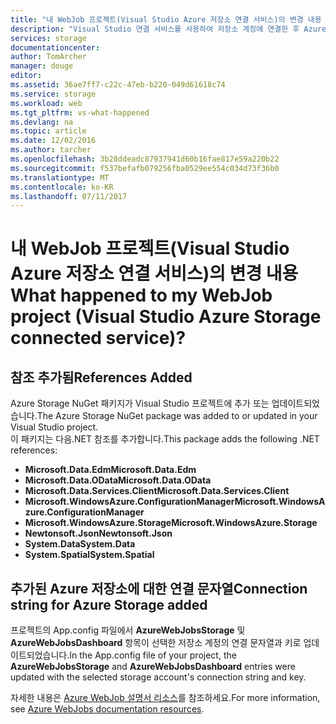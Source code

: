 ```yaml
---
title: "내 WebJob 프로젝트(Visual Studio Azure 저장소 연결 서비스)의 변경 내용 | Microsoft Docs"
description: "Visual Studio 연결 서비스를 사용하여 저장소 계정에 연결한 후 Azure WebJob 프로젝트의 변경 내용에 대해 설명합니다."
services: storage
documentationcenter: 
author: TomArcher
manager: douge
editor: 
ms.assetid: 36ae7ff7-c22c-47eb-b220-049d61618c74
ms.service: storage
ms.workload: web
ms.tgt_pltfrm: vs-what-happened
ms.devlang: na
ms.topic: article
ms.date: 12/02/2016
ms.author: tarcher
ms.openlocfilehash: 3b28ddeadc87937941d60b16fae817e59a220b22
ms.sourcegitcommit: f537befafb079256fba0529ee554c034d73f36b0
ms.translationtype: MT
ms.contentlocale: ko-KR
ms.lasthandoff: 07/11/2017
---
```

# <a name="what-happened-to-my-webjob-project-visual-studio-azure-storage-connected-service"></a><span data-ttu-id="ec372-104">내 WebJob 프로젝트(Visual Studio Azure 저장소 연결 서비스)의 변경 내용</span><span class="sxs-lookup"><span data-stu-id="ec372-104">What happened to my WebJob project (Visual Studio Azure Storage connected service)?</span></span>
## <a name="references-added"></a><span data-ttu-id="ec372-105">참조 추가됨</span><span class="sxs-lookup"><span data-stu-id="ec372-105">References Added</span></span>
<span data-ttu-id="ec372-106">Azure Storage NuGet 패키지가 Visual Studio 프로젝트에 추가 또는 업데이트되었습니다.</span><span class="sxs-lookup"><span data-stu-id="ec372-106">The Azure Storage NuGet package was added to or updated in your Visual Studio project.</span></span>  
<span data-ttu-id="ec372-107">이 패키지는 다음.NET 참조를 추가합니다.</span><span class="sxs-lookup"><span data-stu-id="ec372-107">This package adds the following .NET references:</span></span>

* <span data-ttu-id="ec372-108">**Microsoft.Data.Edm**</span><span class="sxs-lookup"><span data-stu-id="ec372-108">**Microsoft.Data.Edm**</span></span>
* <span data-ttu-id="ec372-109">**Microsoft.Data.OData**</span><span class="sxs-lookup"><span data-stu-id="ec372-109">**Microsoft.Data.OData**</span></span>
* <span data-ttu-id="ec372-110">**Microsoft.Data.Services.Client**</span><span class="sxs-lookup"><span data-stu-id="ec372-110">**Microsoft.Data.Services.Client**</span></span>
* <span data-ttu-id="ec372-111">**Microsoft.WindowsAzure.ConfigurationManager**</span><span class="sxs-lookup"><span data-stu-id="ec372-111">**Microsoft.WindowsAzure.ConfigurationManager**</span></span>
* <span data-ttu-id="ec372-112">**Microsoft.WindowsAzure.Storage**</span><span class="sxs-lookup"><span data-stu-id="ec372-112">**Microsoft.WindowsAzure.Storage**</span></span>
* <span data-ttu-id="ec372-113">**Newtonsoft.Json**</span><span class="sxs-lookup"><span data-stu-id="ec372-113">**Newtonsoft.Json**</span></span>
* <span data-ttu-id="ec372-114">**System.Data**</span><span class="sxs-lookup"><span data-stu-id="ec372-114">**System.Data**</span></span>
* <span data-ttu-id="ec372-115">**System.Spatial**</span><span class="sxs-lookup"><span data-stu-id="ec372-115">**System.Spatial**</span></span>

## <a name="connection-string-for-azure-storage-added"></a><span data-ttu-id="ec372-116">추가된 Azure 저장소에 대한 연결 문자열</span><span class="sxs-lookup"><span data-stu-id="ec372-116">Connection string for Azure Storage added</span></span>
<span data-ttu-id="ec372-117">프로젝트의 App.config 파일에서 **AzureWebJobsStorage** 및 **AzureWebJobsDashboard** 항목이 선택한 저장소 계정의 연결 문자열과 키로 업데이트되었습니다.</span><span class="sxs-lookup"><span data-stu-id="ec372-117">In the App.config file of your project, the **AzureWebJobsStorage** and **AzureWebJobsDashboard** entries were updated with the selected storage account's connection string and key.</span></span>

<span data-ttu-id="ec372-118">자세한 내용은 [Azure WebJob 설명서 리소스](http://go.microsoft.com/fwlink/?linkid=390226)를 참조하세요.</span><span class="sxs-lookup"><span data-stu-id="ec372-118">For more information, see [Azure WebJobs documentation resources](http://go.microsoft.com/fwlink/?linkid=390226).</span></span>

